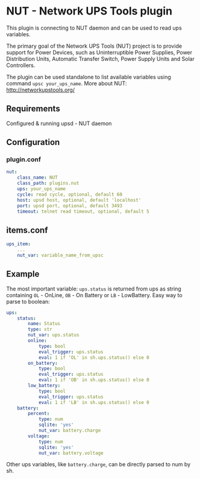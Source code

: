 # NUT - Network UPS Tools plugin

This plugin is connecting to NUT daemon and can be used to read ups variables. 

The primary goal of the Network UPS Tools (NUT) project is to provide support for Power Devices, 
such as Uninterruptible Power Supplies, Power Distribution Units, Automatic Transfer Switch, Power Supply Units and Solar Controllers.

The plugin can be used standalone to list available variables using command `upsc your_ups_name`.
More about NUT: http://networkupstools.org/


## Requirements

Configured & running upsd - NUT daemon


## Configuration

### plugin.conf

```yaml
nut:
    class_name: NUT
    class_path: plugins.nut
    ups: your_ups_name
    cycle: read cycle, optional, default 60
    host: upsd host, optional, default 'localhost'
    port: upsd port, optional, default 3493
    timeout: telnet read timeout, optional, default 5
```

## items.conf

```yaml
ups_item:
    ...
    nut_var: variable_name_from_upsc
```

## Example

The most important variable: `ups.status` is returned from ups as string containing `OL` - OnLine, `OB` - On Battery or `LB` - LowBattery. Easy way to parse to boolean:

```yaml
ups:  
    status:
        name: Status
        type: str
        nut_var: ups.status
        online:
            type: bool
            eval_trigger: ups.status 
            eval: 1 if 'OL' in sh.ups.status() else 0
        on_battery:
            type: bool
            eval_trigger: ups.status 
            eval: 1 if 'OB' in sh.ups.status() else 0
        low_battery:
            type: bool
            eval_trigger: ups.status 
            eval: 1 if 'LB' in sh.ups.status() else 0
    battery:
        percent:
            type: num
            sqlite: 'yes'
            nut_var: battery.charge
        voltage:
            type: num
            sqlite: 'yes'
            nut_var: battery.voltage
```

Other ups variables, like `battery.charge`, can be directly parsed to num by sh.
